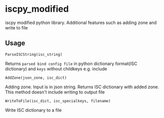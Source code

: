 # iscpy_modified
iscpy modified python library. Additional features such as adding zone and write to file

## Usage

```
ParseISCString(isc_string)
```
Returns `parsed bind config file` in python dictionary format(ISC dictionary) and `keys` without childkeys e.g. include

```
AddZone(json_zone, isc_dict)
```
Adding zone. Input is in json string. Returns ISC dictionary with added zone. This method doesn't include writing to output file

```
WriteToFile(isc_dict, isc_specialkeys, filename)
```
Write ISC dictionary to a file
